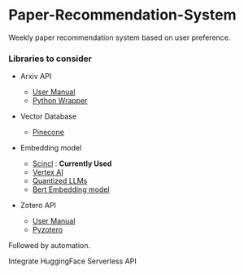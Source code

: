 # Paper-Recommendation-System


Weekly paper recommendation system based on user preference.

### Libraries to consider
* Arxiv API
    - [User Manual](https://info.arxiv.org/help/api/user-manual.html#arxiv-api-users-manual)
    - [Python Wrapper](https://pypi.org/project/arxiv/)

* Vector Database 
    - [Pinecone]()

* Embedding model
    - [Scincl](https://huggingface.co/malteos/scincl) : **Currently Used**
    - [Vertex AI](https://colab.research.google.com/github/GoogleCloudPlatform/vertex-ai-samples/blob/main/notebooks/official/generative_ai/text_embedding_new_api.ipynb)
    - [Quantized LLMs]()
    - [Bert Embedding model](https://github.com/malteos/scincl)

* Zotero API
    - [User Manual](https://www.zotero.org/support/dev/web_api/v3/basics)
    - [Pyzotero](https://github.com/urschrei/pyzotero)

Followed by automation.

Integrate HuggingFace Serverless API
